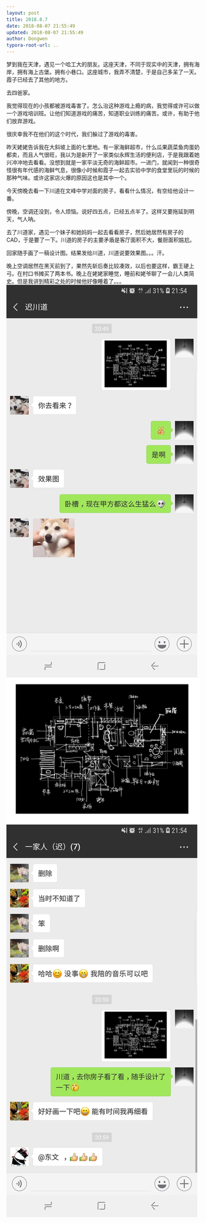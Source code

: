 ```yaml
---
layout: post
title: 2018.8.7
date: 2018-08-07 21:55:49
updated: 2018-08-07 21:55:49
author: Dongwen
typora-root-url: ..
---
```




梦到我在天津，遇见一个哈工大的朋友。这座天津，不同于现实中的天津，拥有海岸，拥有海上古堡。拥有小巷口。这座城市，我弄不清楚，于是自己多呆了一天。霞子已经去了其他的地方。

去四爸家。

我觉得现在的小孩都被游戏毒害了。怎么治这种游戏上瘾的病，我觉得或许可以做一个游戏培训班。让他们知道游戏的痛苦，知道职业训练的痛苦。或许，有助于他们放弃游戏。

很庆幸我不在他们的这个时代，我们躲过了游戏的毒害。

昨天姥姥告诉我在大斜坡上面的七里地。有一家海鲜超市，什么瓜果蔬菜鱼肉蛋奶都卖，而且人气很旺，我以为是新开了一家类似永辉生活的便利店，于是我跟着她兴冲冲地去看看。没想到就是一家平淡无奇的海鲜超市。一进门，就闻到一种很奇怪很有年代感的海鲜气息，很像小时候和霞子一起去实验中学的食堂里玩的时候的那种气味。或许这家店火爆的原因这也是其中一个。

今天傍晚去看一下川道在文峰中学对面的房子，看看什么情况，有空给他设计一番。

傍晚，空调还没到，令人烦恼。说好四五点，已经五点半了。这样又要拖延到明天，气人呐。

去了川道家，遇见一个妹子和她妈妈一起去看看房子，然后她居然有房子的CAD，于是要了一下。川道的房子的主要矛盾是客厅面积不大，餐厨面积尴尬。

回家随手画了一稿设计图。结果发给川道，川道说要效果图。。。汗。

晚上空调居然在黑天前到了，果然先斩后奏比较凑效，以后也要这样，霸王硬上弓。在村口书摊买了两本书。晚上在姥姥家睡觉，睡前和姥爷聊了一会儿人类简史。但是我讲到精彩之处的时候他好像睡着了。。。
   ![](/img/in-post/x52907707.jpg)
![](/img/in-post/x52907706.jpg)
![](/img/in-post/x52907705.jpg)
